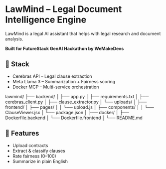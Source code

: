 # LawMind – Legal Document Intelligence Engine
LawMind is a legal AI assistant that helps with legal research and document analysis.


**Built for FutureStack GenAI Hackathon by WeMakeDevs**

## 🚀 Stack
- Cerebras API – Legal clause extraction
- Meta Llama 3 – Summarization + Fairness scoring
- Docker MCP – Multi-service orchestration

lawmind/
├── backend/
│   ├── app.py
│   ├── requirements.txt
│   ├── cerebras_client.py
│   ├── clause_extractor.py
│   └── uploads/
│
├── frontend/
│   ├── pages/
│   │   └── upload.js
│   ├── components/
│   │   └── ClauseViewer.jsx
│   └── package.json
│
├── docker/
│   ├── Dockerfile.backend
│   └── Dockerfile.frontend
│
└── README.md


## 🧩 Features
- Upload contracts
- Extract & classify clauses
- Rate fairness (0–100)
- Summarize in plain English

